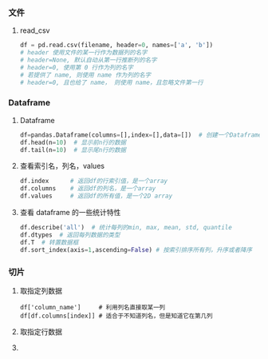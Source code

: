 ### 文件

1. read_csv

   ```python
   df = pd.read.csv(filename, header=0, names=['a', 'b'])
   # header 使用文件的某一行作为数据列的名字
   # header=None, 默认自动从第一行推断列的名字
   # header=0, 使用第 0 行作为列的名字
   # 若提供了 name, 则使用 name 作为列的名字
   # header=0, 且也给了 name， 则使用 name，且忽略文件第一行
   ```



### Dataframe

1. Dataframe

   ```python
   df=pandas.Dataframe(columns=[],index=[],data=[])  # 创建一个Dataframe
   df.head(n=10)  # 显示前n行的数据
   df.tail(n=10)  # 显示尾n行的数据
   ```

2. 查看索引名，列名，values

   ```python
   df.index      # 返回df的行索引值，是一个array
   df.columns    # 返回df的列名，是一个array
   df.values     # 返回df的所有值，是一个2D array
   ```

3. 查看 dataframe 的一些统计特性

   ```python
   df.describe('all')  # 统计每列的min, max, mean, std, quantile
   df.dtypes  # 返回每列数据的类型
   df.T  # 转置数据框
   df.sort_index(axis=1,ascending=False) # 按索引排序所有列，升序或者降序
   ```

   

### 切片

1. 取指定列数据

   ```
   df['column_name']     # 利用列名直接取某一列
   df[df.columns[index]] # 适合于不知道列名，但是知道它在第几列
   ```

   

2. 取指定行数据

3. 